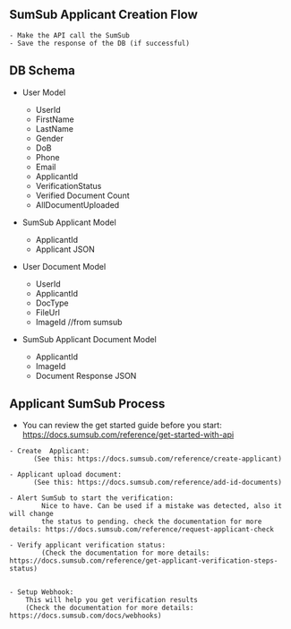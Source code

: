 ##  SumSub Applicant Creation Flow

    - Make the API call the SumSub 
    - Save the response of the DB (if successful)



## DB Schema

- User Model
  - UserId
  - FirstName
  - LastName
  - Gender
  - DoB
  - Phone
  - Email
  - ApplicantId
  - VerificationStatus
  - Verified Document Count 
  - AllDocumentUploaded 


- SumSub Applicant Model
  - ApplicantId
  - Applicant JSON


- User Document Model
  - UserId
  - ApplicantId
  - DocType
  - FileUrl
  - ImageId //from sumsub



- SumSub Applicant Document Model
  - ApplicantId
  - ImageId
  - Document Response JSON




## Applicant SumSub Process

   * You can review the get started guide before you start: https://docs.sumsub.com/reference/get-started-with-api
   
    - Create  Applicant:
          (See this: https://docs.sumsub.com/reference/create-applicant)
    
    - Applicant upload document:
          (See this: https://docs.sumsub.com/reference/add-id-documents)
    
    - Alert SumSub to start the verification: 
            Nice to have. Can be used if a mistake was detected, also it will change 
            the status to pending. check the documentation for more details: https://docs.sumsub.com/reference/request-applicant-check
    
    - Verify applicant verification status: 
            (Check the documentation for more details: https://docs.sumsub.com/reference/get-applicant-verification-steps-status)


    - Setup Webhook: 
        This will help you get verification results 
        (Check the documentation for more details: https://docs.sumsub.com/docs/webhooks)